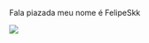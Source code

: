 Fala  piazada meu nome é FelipeSkk 





![](https://media.tenor.com/n3fUa0dHUbMAAAAS/corinthians-vai-corinthians.gif)


